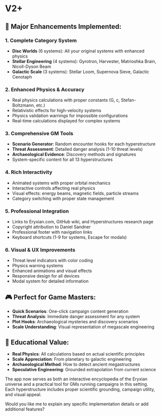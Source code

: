# V2+

## 🌟 **Major Enhancements Implemented:**

### **1. Complete Category System**
- **Disc Worlds** (6 systems): All your original systems with enhanced physics
- **Stellar Engineering** (4 systems): Gyrotron, Harvester, Matrioshka Brain, Nicoll-Dyson Beam
- **Galactic Scale** (3 systems): Stellar Loom, Supernova Sieve, Galactic Cenotaph

### **2. Enhanced Physics & Accuracy**
- Real physics calculations with proper constants (G, c, Stefan-Boltzmann, etc.)
- Relativistic effects for high-velocity systems
- Physics validation warnings for impossible configurations
- Real-time calculations displayed for complex systems

### **3. Comprehensive GM Tools**
- **Scenario Generator**: Random encounter hooks for each hyperstructure
- **Threat Assessment**: Detailed danger analysis (1-10 threat levels)
- **Archaeological Evidence**: Discovery methods and signatures
- System-specific content for all 13 hyperstructures

### **4. Rich Interactivity**
- Animated systems with proper orbital mechanics
- Interactive controls affecting real physics
- Visual effects: energy beams, magnetic fields, particle streams
- Category switching with proper state management

### **5. Professional Integration**
- Links to Eryxian.com, GitHub wiki, and Hyperstructures research page
- Copyright attribution to Daniel Sandner
- Professional footer with navigation links
- Keyboard shortcuts (1-9 for systems, Escape for modals)

### **6. Visual & UX Improvements**
- Threat level indicators with color coding
- Physics warning systems
- Enhanced animations and visual effects
- Responsive design for all devices
- Modal system for detailed information

## 🎮 **Perfect for Game Masters:**
- **Quick Scenarios**: One-click campaign content generation
- **Threat Analysis**: Immediate danger assessment for any system
- **Plot Hooks**: Archaeological mysteries and discovery scenarios
- **Scale Understanding**: Visual representation of megascale engineering

## 🔬 **Educational Value:**
- **Real Physics**: All calculations based on actual scientific principles
- **Scale Appreciation**: From planetary to galactic engineering
- **Archaeological Method**: How to detect ancient megastructures
- **Speculative Engineering**: Grounded extrapolation from current science

The app now serves as both an interactive encyclopedia of the Eryxian universe and a practical tool for GMs running campaigns in this setting. Each hyperstructure includes proper scientific grounding, campaign utility, and visual appeal.

Would you like me to explain any specific implementation details or add additional features?